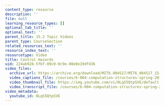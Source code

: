 ```yaml
---
content_type: resource
description: ''
file: null
learning_resource_types: []
optional_tab_title: ''
optional_text: ''
parent_title: 15.2 Topic Videos
parent_type: CourseSection
related_resources_text: ''
resource_index_text: ''
resourcetype: Video
title: Control Hazards
uid: 224ab926-5fbf-09c0-0c9e-08e0e19df436
video_files:
  archive_url: https://archive.org/download/MIT6.004S17/MIT6_004S17_15-02-04_300k.mp4
  video_captions_file: /courses/6-004-computation-structures-spring-2017/de384a7a2fbb5aada6923838cad39c2b_0LqS5QtpSVE.vtt
  video_thumbnail_file: https://img.youtube.com/vi/0LqS5QtpSVE/default.jpg
  video_transcript_file: /courses/6-004-computation-structures-spring-2017/eafdd0c0193acd59393ef526f037ff37_0LqS5QtpSVE.pdf
video_metadata:
  youtube_id: 0LqS5QtpSVE
---
```

